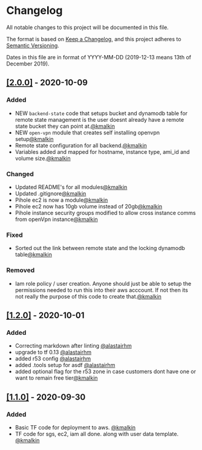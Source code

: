# Changelog

All notable changes to this project will be documented in this file.

The format is based on [Keep a Changelog](https://keepachangelog.com/en/1.0.0/),
and this project adheres to [Semantic Versioning](https://semver.org/spec/v2).

Dates in this file are in format of YYYY-MM-DD (2019-12-13 means 13th of December 2019).

## [[2.0.0]](https://github.com/kmalkin/tf-aws-pi-hole/releases/tag/2.0.0) - 2020-10-09

### Added

* NEW `backend-state` code that setups bucket and dynamodb table for remote state management is the user doesnt already have a remote state bucket they can point at.[@kmalkin](https://github.com/kmalkin)
* NEW `open-vpn` module that creates self installing openvpn setup[@kmalkin](https://github.com/kmalkin)
* Remote state configuration for all backend.[@kmalkin](https://github.com/kmalkin)
* Variables added and mapped for hostname, instance type, ami_id and volume size.[@kmalkin](https://github.com/kmalkin)

### Changed

* Updated README's for all modules[@kmalkin](https://github.com/kmalkin)
* Updated .gitignore[@kmalkin](https://github.com/kmalkin)
* Pihole ec2 is now a module[@kmalkin](https://github.com/kmalkin)
* Pihole ec2 now has 10gb volume instead of 20gb[@kmalkin](https://github.com/kmalkin)
* Pihole instance security groups modified to allow cross instance comms from openVpn instance[@kmalkin](https://github.com/kmalkin)

### Fixed

* Sorted out the link between remote state and the locking dynamodb table[@kmalkin](https://github.com/kmalkin)

### Removed

* Iam role policy / user creation. Anyone should just be able to setup the permissions needed to run this into their aws acccount. If not then its not really the purpose of this code to create that.[@kmalkin](https://github.com/kmalkin)

## [[1.2.0]](https://github.com/kmalkin/tf-aws-pi-hole/releases/tag/1.2.0) - 2020-10-01

### Added

* Correcting markdown after linting [@alastairhm](https://github.com/alastairhm)
* upgrade to tf 0.13 [@alastairhm](https://github.com/alastairhm)
* added r53 config [@alastairhm](https://github.com/alastairhm)
* added .tools setup for asdf [@alastairhm](https://github.com/alastairhm)
* added optional flag for the r53 zone in case customers dont have one or want to remain free tier[@kmalkin](https://github.com/kmalkin)

## [[1.1.0]](https://github.com/kmalkin/tf-aws-pi-hole/releases/tag/1.1.0) - 2020-09-30

### Added

* Basic TF code for deployment to aws. [@kmalkin](https://github.com/kmalkin)
* TF code for sgs, ec2, iam all done. along with user data template. [@kmalkin](https://github.com/kmalkin)
